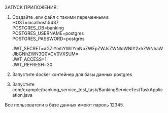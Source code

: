 ЗАПУСК ПРИЛОЖЕНИЯ:
1. Создайте .env файл с такими переменными: <br />
     HOST=localhost:5437 <br />
     POSTGRES_DB=banking <br />
     POSTGRES_USERNAME=postgres <br />
     POSTGRES_PASSWORD=postgres <br />

     JWT_SECRET=aGZiYmtiYWllYmNpZWFpZWJsZWNldWNlY2xhZWNhaWJlbGNhZWN3Q0VCV0VXSUM= <br />
     JWT_ACCESS=1 <br />
     JWT_REFRESH=30 <br />
2. Запустите docker контейнер для базы данных postgres
3. Запустите com/example/banking_service_test_task/BankingServiceTestTaskApplication.java


Все пользователи в базе данных имеют пароль 12345.
